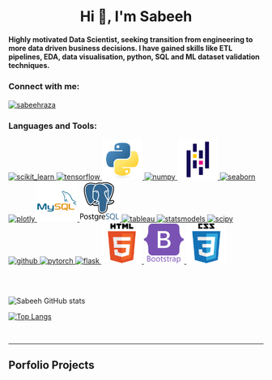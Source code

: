 <h1 align="center">Hi 👋, I'm Sabeeh</h1>
<h4>Highly motivated Data Scientist, seeking transition from engineering to more data driven business decisions. I have gained skills like ETL pipelines, EDA, data visualisation, python, SQL and ML dataset validation techniques.</h4>

<h3 align="left">Connect with me:</h3>
<p align="left">
<a href="https://linkedin.com/in/sabeeh-raza" target="blank"><img align="center" src="https://raw.githubusercontent.com/rahuldkjain/github-profile-readme-generator/master/src/images/icons/Social/linked-in-alt.svg" alt="sabeehraza" height="30" width="40" /></a>
</p>



<h3 align="left">Languages and Tools:</h3>
<p align="left"> <a href="https://scikit-learn.org/" target="_blank" rel="noreferrer"> <img src="https://upload.wikimedia.org/wikipedia/commons/0/05/Scikit_learn_logo_small.svg" alt="scikit_learn" width="80" height="80"/> </a> <a href="https://www.tensorflow.org" target="_blank" rel="noreferrer"> <img src="https://www.vectorlogo.zone/logos/tensorflow/tensorflow-icon.svg" alt="tensorflow" width="80" height="80"/> </a> <a href="https://www.python.org" target="_blank" rel="noreferrer"> <img src="https://raw.githubusercontent.com/devicons/devicon/master/icons/python/python-original.svg" alt="python" width="80" height="80"/> </a> <a href="https://numpy.org/" target="_blank" rel="noreferrer"> <img src="https://codebykelvin.com/learning/python/data-science/numpy-series/cover-numpy.png" alt="numpy" width="80" height="80"/> </a> <a href="https://pandas.pydata.org/" target="_blank" rel="noreferrer"> <img src="https://raw.githubusercontent.com/devicons/devicon/2ae2a900d2f041da66e950e4d48052658d850630/icons/pandas/pandas-original.svg" alt="pandas" width="80" height="80"/> </a> <a href="https://seaborn.pydata.org/" target="_blank" rel="noreferrer"> <img src="https://seaborn.pydata.org/_images/logo-mark-lightbg.svg" alt="seaborn" width="80" height="80"/> </a> <a href="https://plotly.com/python/images/" target="_blank" rel="noreferrer"> <img src="https://upload.wikimedia.org/wikipedia/commons/thumb/3/37/Plotly-logo-01-square.png/1200px-Plotly-logo-01-square.png" alt="plotly" width="120" height="80"/> </a> <a href="https://www.mysql.com/" target="_blank" rel="noreferrer"> <img src="https://raw.githubusercontent.com/devicons/devicon/master/icons/mysql/mysql-original-wordmark.svg" alt="mysql" width="80" height="80"/> </a>  <a href="https://www.postgresql.org" target="_blank" rel="noreferrer"> <img src="https://raw.githubusercontent.com/devicons/devicon/master/icons/postgresql/postgresql-original-wordmark.svg" alt="postgresql" width="80" height="80"/> </a> <a href="https://www.tableau.com/" target="_blank" rel="noreferrer"> <img src="https://github.com/get-icon/geticon/blob/master/icons/tableau.svg" alt="tableau" width="80" height="80"/> </a> <a href="https://www.statsmodels.org/stable/index.html" target="_blank" rel="noreferrer"> <img src="https://www.statsmodels.org/stable/_images/statsmodels-logo-v2.svg" alt="statsmodels" width="80" height="60"/> </a> <a href="https://scipy.org/" target="_blank" rel="noreferrer"> <img src="https://editor.analyticsvidhya.com/uploads/37666Scipy.PNG" alt="scipy" width="80" height="60"/> </a> <a href="https://insights.project-a.com/signing-github-commits-with-a-gpg-key-a23ff068478b" target="_blank" rel="noreferrer"> <img src="https://miro.medium.com/max/1400/1*JLYlSLSK8-AZo8gt9UdYqA.jpeg" alt="github" width="80" height="60"/> </a>    <a href="https://pytorch.org/" target="_blank" rel="noreferrer"> <img src="https://www.vectorlogo.zone/logos/pytorch/pytorch-icon.svg" alt="pytorch" width="80" height="80"/> </a> <a href="https://www.seekpng.com/ipng/u2q8r5r5a9w7e6y3_flask-flask-python-png/" target="_blank" rel="noreferrer"> <img src="https://www.seekpng.com/png/detail/70-701539_flask-flask-python-png.png" alt="flask" width="80" height="80"/> </a> <a href="https://www.w3.org/html/" target="_blank" rel="noreferrer"> <img src="https://raw.githubusercontent.com/devicons/devicon/master/icons/html5/html5-original-wordmark.svg" alt="html5" width="80" height="80"/> </a> <a href="https://getbootstrap.com" target="_blank" rel="noreferrer"> <img src="https://raw.githubusercontent.com/devicons/devicon/master/icons/bootstrap/bootstrap-plain-wordmark.svg" alt="bootstrap" width="80" height="80"/> </a> <a href="https://www.w3schools.com/css/" target="_blank" rel="noreferrer"> <img src="https://raw.githubusercontent.com/devicons/devicon/master/icons/css3/css3-original-wordmark.svg" alt="css3" width="80" height="80"/> </a> </p>

<br></br>

![Sabeeh GitHub stats](https://github-readme-stats.vercel.app/api?username=SabeehRaza-DS&show_icons=true&theme=radical)

[![Top Langs](https://github-readme-stats.vercel.app/api/top-langs/?username=SabeehRaza-DS&layout=compact)](https://github.com/anuraghazra/github-readme-stats)

<br>

---

<h2 align="left">Porfolio Projects</h2>
